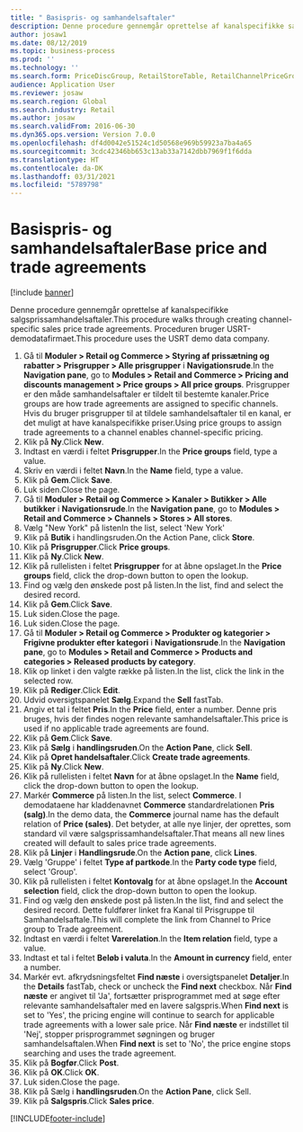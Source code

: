 ```yaml
---
title: " Basispris- og samhandelsaftaler"
description: Denne procedure gennemgår oprettelse af kanalspecifikke salgsprissamhandelsaftaler.
author: josaw1
ms.date: 08/12/2019
ms.topic: business-process
ms.prod: ''
ms.technology: ''
ms.search.form: PriceDiscGroup, RetailStoreTable, RetailChannelPriceGroup, EcoResProductDetailsExtended, PriceDiscAdmTable, PriceDiscAdm
audience: Application User
ms.reviewer: josaw
ms.search.region: Global
ms.search.industry: Retail
ms.author: josaw
ms.search.validFrom: 2016-06-30
ms.dyn365.ops.version: Version 7.0.0
ms.openlocfilehash: df4d0042e51524c1d50568e969b59923a7ba4a65
ms.sourcegitcommit: 3cdc42346bb653c13ab33a7142dbb7969f1f6dda
ms.translationtype: HT
ms.contentlocale: da-DK
ms.lasthandoff: 03/31/2021
ms.locfileid: "5789798"
---
```

# <a name="base-price-and-trade-agreements"></a><span data-ttu-id="a098f-103"> Basispris- og samhandelsaftaler</span><span class="sxs-lookup"><span data-stu-id="a098f-103">Base price and trade agreements</span></span>

[!include [banner](../includes/banner.md)]

<span data-ttu-id="a098f-104">Denne procedure gennemgår oprettelse af kanalspecifikke salgsprissamhandelsaftaler.</span><span class="sxs-lookup"><span data-stu-id="a098f-104">This procedure walks through creating channel-specific sales price trade agreements.</span></span> <span data-ttu-id="a098f-105">Proceduren bruger USRT-demodatafirmaet.</span><span class="sxs-lookup"><span data-stu-id="a098f-105">This procedure uses the USRT demo data company.</span></span>

1. <span data-ttu-id="a098f-106">Gå til **Moduler > Retail og Commerce > Styring af prissætning og rabatter > Prisgrupper > Alle prisgrupper** i **Navigationsrude**.</span><span class="sxs-lookup"><span data-stu-id="a098f-106">In the **Navigation pane**, go to **Modules > Retail and Commerce > Pricing and discounts management > Price groups > All price groups**.</span></span> <span data-ttu-id="a098f-107">Prisgrupper er den måde samhandelsaftaler er tildelt til bestemte kanaler.</span><span class="sxs-lookup"><span data-stu-id="a098f-107">Price groups are how trade agreements are assigned to specific channels.</span></span> <span data-ttu-id="a098f-108">Hvis du bruger prisgrupper til at tildele samhandelsaftaler til en kanal, er det muligt at have kanalspecifikke priser.</span><span class="sxs-lookup"><span data-stu-id="a098f-108">Using price groups to assign trade agreements to a channel enables channel-specific pricing.</span></span>  
2. <span data-ttu-id="a098f-109">Klik på **Ny**.</span><span class="sxs-lookup"><span data-stu-id="a098f-109">Click **New**.</span></span>
3. <span data-ttu-id="a098f-110">Indtast en værdi i feltet **Prisgrupper**.</span><span class="sxs-lookup"><span data-stu-id="a098f-110">In the **Price groups** field, type a value.</span></span>
4. <span data-ttu-id="a098f-111">Skriv en værdi i feltet **Navn**.</span><span class="sxs-lookup"><span data-stu-id="a098f-111">In the **Name** field, type a value.</span></span>
5. <span data-ttu-id="a098f-112">Klik på **Gem**.</span><span class="sxs-lookup"><span data-stu-id="a098f-112">Click **Save**.</span></span>
6. <span data-ttu-id="a098f-113">Luk siden.</span><span class="sxs-lookup"><span data-stu-id="a098f-113">Close the page.</span></span>
7. <span data-ttu-id="a098f-114">Gå til **Moduler > Retail og Commerce > Kanaler > Butikker > Alle butikker** i **Navigationsrude**.</span><span class="sxs-lookup"><span data-stu-id="a098f-114">In the **Navigation pane**, go to **Modules > Retail and Commerce > Channels > Stores > All stores**.</span></span>
8. <span data-ttu-id="a098f-115">Vælg "New York" på listen</span><span class="sxs-lookup"><span data-stu-id="a098f-115">In the list, select 'New York'</span></span>
9. <span data-ttu-id="a098f-116">Klik på **Butik** i handlingsruden.</span><span class="sxs-lookup"><span data-stu-id="a098f-116">On the Action Pane, click **Store**.</span></span>
10. <span data-ttu-id="a098f-117">Klik på **Prisgrupper**.</span><span class="sxs-lookup"><span data-stu-id="a098f-117">Click **Price groups**.</span></span>
11. <span data-ttu-id="a098f-118">Klik på **Ny**.</span><span class="sxs-lookup"><span data-stu-id="a098f-118">Click **New**.</span></span>
12. <span data-ttu-id="a098f-119">Klik på rullelisten i feltet **Prisgrupper** for at åbne opslaget.</span><span class="sxs-lookup"><span data-stu-id="a098f-119">In the **Price groups** field, click the drop-down button to open the lookup.</span></span>
13. <span data-ttu-id="a098f-120">Find og vælg den ønskede post på listen.</span><span class="sxs-lookup"><span data-stu-id="a098f-120">In the list, find and select the desired record.</span></span>
14. <span data-ttu-id="a098f-121">Klik på **Gem**.</span><span class="sxs-lookup"><span data-stu-id="a098f-121">Click **Save**.</span></span>
15. <span data-ttu-id="a098f-122">Luk siden.</span><span class="sxs-lookup"><span data-stu-id="a098f-122">Close the page.</span></span>
16. <span data-ttu-id="a098f-123">Luk siden.</span><span class="sxs-lookup"><span data-stu-id="a098f-123">Close the page.</span></span>
17. <span data-ttu-id="a098f-124">Gå til **Moduler > Retail og Commerce > Produkter og kategorier > Frigivne produkter efter kategori** i **Navigationsrude**.</span><span class="sxs-lookup"><span data-stu-id="a098f-124">In the **Navigation pane**, go to **Modules > Retail and Commerce > Products and categories > Released products by category**.</span></span>
18. <span data-ttu-id="a098f-125">Klik op linket i den valgte række på listen.</span><span class="sxs-lookup"><span data-stu-id="a098f-125">In the list, click the link in the selected row.</span></span>
19. <span data-ttu-id="a098f-126">Klik på **Rediger**.</span><span class="sxs-lookup"><span data-stu-id="a098f-126">Click **Edit**.</span></span>
20. <span data-ttu-id="a098f-127">Udvid oversigtspanelet **Sælg**.</span><span class="sxs-lookup"><span data-stu-id="a098f-127">Expand the **Sell** fastTab.</span></span>
21. <span data-ttu-id="a098f-128">Angiv et tal i feltet **Pris**.</span><span class="sxs-lookup"><span data-stu-id="a098f-128">In the **Price** field, enter a number.</span></span> <span data-ttu-id="a098f-129">Denne pris bruges, hvis der findes nogen relevante samhandelsaftaler.</span><span class="sxs-lookup"><span data-stu-id="a098f-129">This price is used if no applicable trade agreements are found.</span></span>  
22. <span data-ttu-id="a098f-130">Klik på **Gem**.</span><span class="sxs-lookup"><span data-stu-id="a098f-130">Click **Save**.</span></span>
23. <span data-ttu-id="a098f-131">Klik på **Sælg** i **handlingsruden**.</span><span class="sxs-lookup"><span data-stu-id="a098f-131">On the **Action Pane**, click **Sell**.</span></span>
24. <span data-ttu-id="a098f-132">Klik på **Opret handelsaftaler**.</span><span class="sxs-lookup"><span data-stu-id="a098f-132">Click **Create trade agreements**.</span></span>
25. <span data-ttu-id="a098f-133">Klik på **Ny**.</span><span class="sxs-lookup"><span data-stu-id="a098f-133">Click **New**.</span></span>
26. <span data-ttu-id="a098f-134">Klik på rullelisten i feltet **Navn** for at åbne opslaget.</span><span class="sxs-lookup"><span data-stu-id="a098f-134">In the **Name** field, click the drop-down button to open the lookup.</span></span>
27. <span data-ttu-id="a098f-135">Markér **Commerce** på listen.</span><span class="sxs-lookup"><span data-stu-id="a098f-135">In the list, select **Commerce**.</span></span> <span data-ttu-id="a098f-136">I demodataene har kladdenavnet **Commerce** standardrelationen **Pris (salg)**.</span><span class="sxs-lookup"><span data-stu-id="a098f-136">In the demo data, the **Commerce** journal name has the default relation of **Price (sales)**.</span></span> <span data-ttu-id="a098f-137">Det betyder, at alle nye linjer, der oprettes, som standard vil være salgsprissamhandelsaftaler.</span><span class="sxs-lookup"><span data-stu-id="a098f-137">That means all new lines created will default to sales price trade agreements.</span></span>  
28. <span data-ttu-id="a098f-138">Klik på **Linjer** i **Handlingsrude**.</span><span class="sxs-lookup"><span data-stu-id="a098f-138">On the **Action pane**, click **Lines**.</span></span>
29. <span data-ttu-id="a098f-139">Vælg 'Gruppe' i feltet **Type af partkode**.</span><span class="sxs-lookup"><span data-stu-id="a098f-139">In the **Party code type** field, select 'Group'.</span></span>
30. <span data-ttu-id="a098f-140">Klik på rullelisten i feltet **Kontovalg** for at åbne opslaget.</span><span class="sxs-lookup"><span data-stu-id="a098f-140">In the **Account selection** field, click the drop-down button to open the lookup.</span></span>
31. <span data-ttu-id="a098f-141">Find og vælg den ønskede post på listen.</span><span class="sxs-lookup"><span data-stu-id="a098f-141">In the list, find and select the desired record.</span></span> <span data-ttu-id="a098f-142">Dette fuldfører linket fra Kanal til Prisgruppe til Samhandelsaftale.</span><span class="sxs-lookup"><span data-stu-id="a098f-142">This will complete the link from Channel to Price group to Trade agreement.</span></span>  
32. <span data-ttu-id="a098f-143">Indtast en værdi i feltet **Varerelation**.</span><span class="sxs-lookup"><span data-stu-id="a098f-143">In the **Item relation** field, type a value.</span></span>
33. <span data-ttu-id="a098f-144">Indtast et tal i feltet **Beløb i valuta**.</span><span class="sxs-lookup"><span data-stu-id="a098f-144">In the **Amount in currency** field, enter a number.</span></span>
34. <span data-ttu-id="a098f-145">Markér evt. afkrydsningsfeltet **Find næste** i oversigtspanelet **Detaljer**.</span><span class="sxs-lookup"><span data-stu-id="a098f-145">In the **Details** fastTab, check or uncheck the **Find next** checkbox.</span></span> <span data-ttu-id="a098f-146">Når **Find næste** er angivet til 'Ja', fortsætter prisprogrammet med at søge efter relevante samhandelsaftaler med en lavere salgspris.</span><span class="sxs-lookup"><span data-stu-id="a098f-146">When **Find next** is set to 'Yes', the pricing engine will continue to search for applicable trade agreements with a lower sale price.</span></span> <span data-ttu-id="a098f-147">Når **Find næste** er indstillet til 'Nej', stopper prisprogrammet søgningen og bruger samhandelsaftalen.</span><span class="sxs-lookup"><span data-stu-id="a098f-147">When **Find next** is set to 'No', the price engine stops searching and uses the trade agreement.</span></span>  
35. <span data-ttu-id="a098f-148">Klik på **Bogfør**.</span><span class="sxs-lookup"><span data-stu-id="a098f-148">Click **Post**.</span></span>
36. <span data-ttu-id="a098f-149">Klik på **OK**.</span><span class="sxs-lookup"><span data-stu-id="a098f-149">Click **OK**.</span></span>
37. <span data-ttu-id="a098f-150">Luk siden.</span><span class="sxs-lookup"><span data-stu-id="a098f-150">Close the page.</span></span>
38. <span data-ttu-id="a098f-151">Klik på Sælg i **handlingsruden**.</span><span class="sxs-lookup"><span data-stu-id="a098f-151">On the **Action Pane**, click Sell.</span></span>
39. <span data-ttu-id="a098f-152">Klik på **Salgspris**.</span><span class="sxs-lookup"><span data-stu-id="a098f-152">Click **Sales price**.</span></span>



[!INCLUDE[footer-include](../../includes/footer-banner.md)]